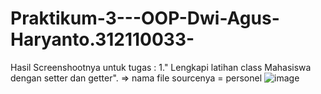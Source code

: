 # Praktikum-3---OOP-Dwi-Agus-Haryanto.312110033-


Hasil Screenshootnya untuk tugas :
1." Lengkapi latihan class 
Mahasiswa dengan 
setter dan getter". =>
nama file sourcenya = personel
![image](https://user-images.githubusercontent.com/31887335/199082542-62be0f81-db98-4917-974c-bda60fa2f659.png)
